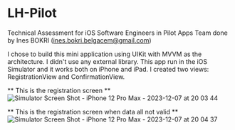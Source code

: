 # LH-Pilot
Technical Assessment for iOS Software Engineers in Pilot Apps Team done by Ines BOKRI (ines.bokri.belgacem@gmail.com)

I chose to build this mini application using UIKit with MVVM as the architecture.
I didn't use any external library.
This app run in the iOS Simulator and it works both on iPhone and iPad.
I created two views: RegistrationView and ConfirmationView.

** This is the registration screen **
![Simulator Screen Shot - iPhone 12 Pro Max - 2023-12-07 at 20 03 44](https://github.com/InesBokri/LH-Pilot/assets/28629975/6559e3ab-89a2-46d1-aa1d-bafc36feded9)

** This is the registration screen when data all not valid **
![Simulator Screen Shot - iPhone 12 Pro Max - 2023-12-07 at 20 04 37](https://github.com/InesBokri/LH-Pilot/assets/28629975/37e36ac2-2c86-415c-88cb-58f94354ee6c)
